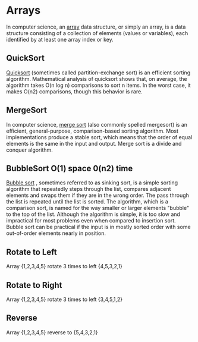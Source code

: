 # Arrays

In computer science, an [array](https://en.wikipedia.org/wiki/Array_data_structure) data structure, or simply an array, is a data structure consisting of a collection of elements (values or variables), each identified by at least one array index or key.

## QuickSort

[Quicksort](https://en.wikipedia.org/wiki/Quicksort) (sometimes called partition-exchange sort) is an efficient sorting algorithm. Mathematical analysis of quicksort shows that, on average, the algorithm takes O(n log n) comparisons to sort n items. In the worst case, it makes O(n2) comparisons, though this behavior is rare.

## MergeSort

In computer science, [merge sort](https://en.wikipedia.org/wiki/Merge_sort) (also commonly spelled mergesort) is an efficient, general-purpose, comparison-based sorting algorithm. Most implementations produce a stable sort, which means that the order of equal elements is the same in the input and output. Merge sort is a divide and conquer algorithm.

## BubbleSort O(1) space 0(n2) time

[Bubble sort](https://en.wikipedia.org/wiki/Bubble_sort) , sometimes referred to as sinking sort, is a simple sorting algorithm that repeatedly steps through the list, compares adjacent elements and swaps them if they are in the wrong order. The pass through the list is repeated until the list is sorted. The algorithm, which is a comparison sort, is named for the way smaller or larger elements "bubble" to the top of the list. Although the algorithm is simple, it is too slow and impractical for most problems even when compared to insertion sort. Bubble sort can be practical if the input is in mostly sorted order with some out-of-order elements nearly in position.

## Rotate to Left

Array {1,2,3,4,5} rotate 3 times to left {4,5,3,2,1} 

## Rotate to Right

Array {1,2,3,4,5} rotate 3 times to left {3,4,5,1,2} 

## Reverse

Array {1,2,3,4,5} reverse to {5,4,3,2,1} 